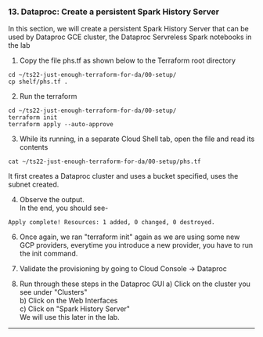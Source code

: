 ### 13. Dataproc: Create a persistent Spark History Server
 
In this section, we will create a persistent Spark History Server that can be used by Dataproc GCE cluster, the Dataproc Servreless Spark notebooks in the lab
 
1. Copy the file phs.tf as shown below to the Terraform root directory<br>
```
cd ~/ts22-just-enough-terraform-for-da/00-setup/
cp shelf/phs.tf .
```

2. Run the terraform<br> 
```
cd ~/ts22-just-enough-terraform-for-da/00-setup/
terraform init
terraform apply --auto-approve
```
 
3. While its running, in a separate Cloud Shell tab, open the file and read its contents<br>
```
cat ~/ts22-just-enough-terraform-for-da/00-setup/phs.tf
```
It first creates a Dataproc cluster and uses a bucket specified, uses the subnet created.
 
4. Observe the output.<br>
In the end, you should see-<br>
 ```
Apply complete! Resources: 1 added, 0 changed, 0 destroyed.
 ```
 
6. Once again, we ran "terraform init" again as we are using some new GCP providers, everytime you introduce a new provider, you have to run the init command.

7. Validate the provisioning by going to Cloud Console -> Dataproc

8. Run through these steps in the Dataproc GUI
a) Click on the cluster you see under "Clusters"<br>
b) Click on the Web Interfaces<br>
c) Click on "Spark History Server"<br>
We will use this later in the lab.<br>

<hr>


